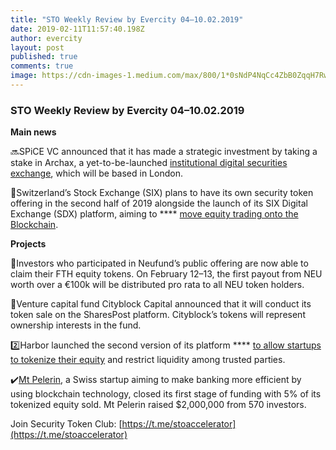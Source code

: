 ```yaml
---
title: "STO Weekly Review by Evercity 04–10.02.2019"
date: 2019-02-11T11:57:40.198Z
author: evercity
layout: post
published: true
comments: true
image: https://cdn-images-1.medium.com/max/800/1*0sNdP4NqCc4ZbB0ZqqH7Rw.png
---
```


### **STO Weekly Review by Evercity 04–10.02.2019**



**Main news**

🔜SPiCE VC announced that it has made a strategic investment by taking a stake in Archax, a yet-to-be-launched [institutional digital securities exchange](https://www.financemagnates.com/cryptocurrency/news/meet-london-summits-crypto-innovation-stage/), which will be based in London.

🤩Switzerland’s Stock Exchange (SIX) plans to have its own security token offering in the second half of 2019 alongside the launch of its SIX Digital Exchange (SDX) platform, aiming to **** [move equity trading onto the Blockchain](https://www.finews.com/news/english-news/30298-six-stock-exchange-swift-blockchain-project).

**Projects**

💸Investors who participated in Neufund’s public offering are now able to claim their FTH equity tokens. On February 12–13, the first payout from NEU worth over a €100k will be distributed pro rata to all NEU token holders.

💎Venture capital fund Cityblock Capital announced that it will conduct its token sale on the SharesPost platform. Cityblock’s tokens will represent ownership interests in the fund.

2️⃣Harbor launched the second version of its platform **** [to allow startups to tokenize their equity](https://medium.com/harborhq/harbor-platform-startup-equity-67b19c5b745e) and restrict liquidity among trusted parties.

✔️[Mt Pelerin](https://medium.com/@mtpelerin), a Swiss startup aiming to make banking more efficient by using blockchain technology, closed its first stage of funding with 5% of its tokenized equity sold. Mt Pelerin raised $2,000,000 from 570 investors.

Join Security Token Club: [https://t.me/stoaccelerator](https://t.me/stoaccelerator)

